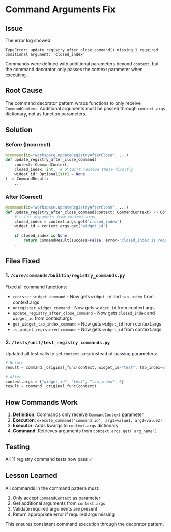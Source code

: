 # Command Arguments Fix

## Issue
The error log showed:
```
TypeError: update_registry_after_close_command() missing 1 required positional argument: 'closed_index'
```

Commands were defined with additional parameters beyond `context`, but the command decorator only passes the context parameter when executing.

## Root Cause
The command decorator pattern wraps functions to only receive `CommandContext`. Additional arguments must be passed through `context.args` dictionary, not as function parameters.

## Solution

### Before (Incorrect)
```python
@command(id="workspace.updateRegistryAfterClose", ...)
def update_registry_after_close_command(
    context: CommandContext,
    closed_index: int,  # ❌ Can't receive these directly
    widget_id: Optional[str] = None
) -> CommandResult:
    ...
```

### After (Correct)
```python
@command(id="workspace.updateRegistryAfterClose", ...)
def update_registry_after_close_command(context: CommandContext) -> CommandResult:
    # ✅ Get arguments from context.args
    closed_index = context.args.get('closed_index')
    widget_id = context.args.get('widget_id')

    if closed_index is None:
        return CommandResult(success=False, error="closed_index is required")
    ...
```

## Files Fixed

### 1. `/core/commands/builtin/registry_commands.py`
Fixed all command functions:
- `register_widget_command` - Now gets `widget_id` and `tab_index` from context.args
- `unregister_widget_command` - Now gets `widget_id` from context.args
- `update_registry_after_close_command` - Now gets `closed_index` and `widget_id` from context.args
- `get_widget_tab_index_command` - Now gets `widget_id` from context.args
- `is_widget_registered_command` - Now gets `widget_id` from context.args

### 2. `/tests/unit/test_registry_commands.py`
Updated all test calls to set `context.args` instead of passing parameters:
```python
# Before
result = command._original_func(context, widget_id="test", tab_index=0)

# After
context.args = {"widget_id": "test", "tab_index": 0}
result = command._original_func(context)
```

## How Commands Work

1. **Definition**: Commands only receive `CommandContext` parameter
2. **Execution**: `execute_command("command.id", arg1=value1, arg2=value2)`
3. **Executor**: Adds kwargs to `context.args` dictionary
4. **Command**: Retrieves arguments from `context.args.get('arg_name')`

## Testing
All 11 registry command tests now pass ✅

## Lesson Learned
All commands in the command pattern must:
1. Only accept `CommandContext` as parameter
2. Get additional arguments from `context.args`
3. Validate required arguments are present
4. Return appropriate error if required args missing

This ensures consistent command execution through the decorator pattern.